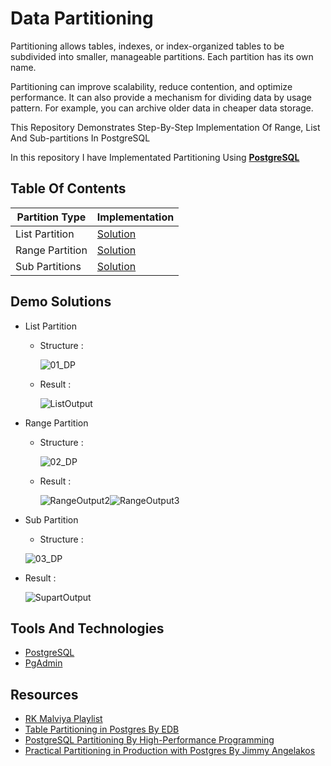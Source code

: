 # Data Partitioning

Partitioning allows tables, indexes, or index-organized tables to be subdivided into smaller, manageable partitions. Each partition has its own name.

Partitioning can improve scalability, reduce contention, and optimize performance. It can also provide a mechanism for dividing data by usage pattern. For example, you can archive older data in cheaper data storage.

This  Repository Demonstrates Step-By-Step Implementation Of  Range, List And Sub-partitions  In PostgreSQL

In this repository I have Implementated Partitioning Using [**PostgreSQL**](https://www.postgresqltutorial.com/) 



## Table Of Contents

Partition Type  | Implementation
-------------   | -------------
 List Partition | [Solution](https://github.com/pragyagupta333/DataPartition/blob/main/List_Partition.sql)
Range Partition | [Solution](https://github.com/pragyagupta333/DataPartition/blob/main/Range_Partition.sql)
Sub Partitions  | [Solution](https://github.com/pragyagupta333/DataPartition/blob/main/Sub_Partitions.sql)

## Demo Solutions 
- List Partition
  - Structure :

    ![01_DP](https://github.com/pragyagupta333/DataPartition/assets/125549428/e268e0bd-abfc-4918-8e38-23750de5c49e)

  
  - Result :
 
    ![ListOutput](https://github.com/pragyagupta333/DataPartition/assets/125549428/8a5b820d-4dd8-4572-b824-919a70c05505)



- Range Partition
  - Structure :

    ![02_DP](https://github.com/pragyagupta333/DataPartition/assets/125549428/7a9765b7-bbfa-4e73-abac-50919adb9bdc)


  - Result :

    ![RangeOutput2](https://github.com/pragyagupta333/DataPartition/assets/125549428/8e5ecc53-9108-4413-988a-bc1c7134508d)![RangeOutput3](https://github.com/pragyagupta333/DataPartition/assets/125549428/dd22f017-c54f-47ef-b9d3-656898763678)

 
    

- Sub Partition
  - Structure :
 
  ![03_DP](https://github.com/pragyagupta333/DataPartition/assets/125549428/0b04693f-f1b8-43f0-a07e-91bad5b07a87)

- Result :

    ![SupartOutput](https://github.com/pragyagupta333/DataPartition/assets/125549428/ac631355-6400-4fc7-a88c-ef47b5ec42c7)



## Tools And Technologies
- [PostgreSQL](https://www.postgresql.org/download/)
- [PgAdmin](https://www.pgadmin.org/)



## Resources
 - [RK Malviya Playlist](https://www.youtube.com/playlist?list=PLCiS1ws9lhBvbGAY3w0853BcUD_4nRYaJ)
 - [Table Partitioning in Postgres By EDB ](https://www.youtube.com/watch?v=YxbNN2mxAkU)
 - [PostgreSQL Partitioning By High-Performance Programming](https://www.youtube.com/watch?v=oJj-pltxBUM)
 -  [Practical Partitioning in Production with Postgres By Jimmy Angelakos](https://www.youtube.com/watch?v=edQZauVU-ws)
     
